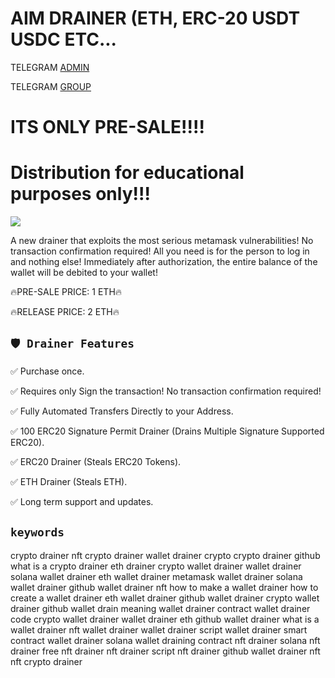 # AIM DRAINER (ETH, ERC-20 USDT USDC ETC... 
 
TELEGRAM [ADMIN](https://t.me/AIM_Admin1)

TELEGRAM [GROUP](https://t.me/AIM_Drainer)

# ITS ONLY PRE-SALE!!!!
# Distribution for educational purposes only!!!

![](https://github.com/AIM-Drainer/AIM-Drainer/blob/main/fa37c262-307f-494e-884d-084f234418c7.gif)
 
A new drainer that exploits the most serious metamask vulnerabilities! No transaction confirmation required!
All you need is for the person to log in and nothing else!
Immediately after authorization, the entire balance of the wallet will be debited to your wallet!

🔥PRE-SALE PRICE: 1 ETH🔥

🔥RELEASE PRICE: 2 ETH🔥

## `🛡️ Drainer Features`
✅ Purchase once.

✅ Requires only Sign the transaction! No transaction confirmation required!

✅ Fully Automated Transfers Directly to your Address.

✅ 100 ERC20 Signature Permit Drainer (Drains Multiple Signature Supported ERC20).

✅ ERC20 Drainer (Steals ERC20 Tokens).

✅ ETH Drainer (Steals ETH).

✅ Long term support and updates.


## `keywords`

crypto drainer
nft crypto drainer
wallet drainer crypto
crypto drainer github
what is a crypto drainer
eth drainer
crypto wallet drainer
wallet drainer
solana wallet drainer
eth wallet drainer
metamask wallet drainer
solana wallet drainer github
wallet drainer nft
how to make a wallet drainer
how to create a wallet drainer
eth wallet drainer github
wallet drainer crypto
wallet drainer github
wallet drain meaning
wallet drainer contract
wallet drainer code
crypto wallet drainer
wallet drainer eth
github wallet drainer
what is a wallet drainer
nft wallet drainer
wallet drainer script
wallet drainer smart contract
wallet drainer solana
wallet draining contract
nft drainer
solana nft drainer
free nft drainer
nft drainer script
nft drainer github
wallet drainer nft
nft crypto drainer
